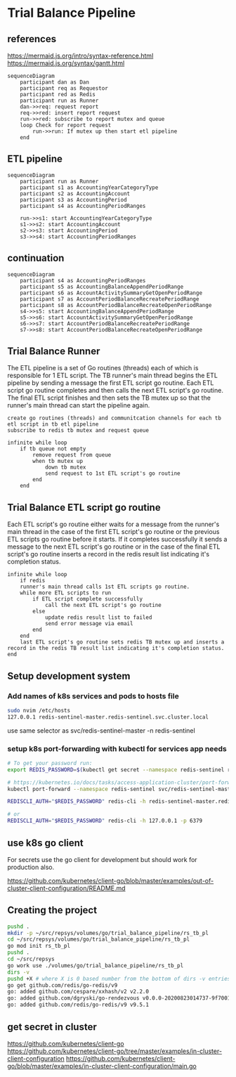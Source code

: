 # Trial Balance Pipeline

## references

https://mermaid.js.org/intro/syntax-reference.html
https://mermaid.js.org/syntax/gantt.html
```mermaid
sequenceDiagram
    participant dan as Dan
    participant req as Requestor
    participant red as Redis
    participant run as Runner
    dan->>req: request report
    req->>red: insert report request
    run->>red: subscribe to report mutex and queue
    loop Check for report request
        run->>run: If mutex up then start etl pipeline
    end
```

## ETL pipeline

```mermaid
sequenceDiagram
    participant run as Runner
    participant s1 as AccountingYearCategoryType
    participant s2 as AccountingAccount
    participant s3 as AccountingPeriod
    participant s4 as AccountingPeriodRanges

    run->>s1: start AccountingYearCategoryType
    s1->>s2: start AccountingAccount
    s2->>s3: start AccountingPeriod
    s3->>s4: start AccountingPeriodRanges

```

## continuation

```mermaid
sequenceDiagram
    participant s4 as AccountingPeriodRanges
    participant s5 as AccountingBalanceAppendPeriodRange
    participant s6 as AccountActivitySummaryGetOpenPeriodRange
    participant s7 as AccountPeriodBalanceRecreatePeriodRange
    participant s8 as AccountPeriodBalanceRecreateOpenPeriodRange
    s4->>s5: start AccountingBalanceAppendPeriodRange
    s5->>s6: start AccountActivitySummaryGetOpenPeriodRange
    s6->>s7: start AccountPeriodBalanceRecreatePeriodRange
    s7->>s8: start AccountPeriodBalanceRecreateOpenPeriodRange

```

## Trial Balance Runner

The ETL pipeline is a set of Go routines (threads) each of which is responsible for 1 ETL script. The TB runner's main thread begins the ETL pipeline by sending a message the first ETL script go routine.  Each ETL script go routine completes and then calls the next ETL script's go routine.  The final ETL script finishes and then sets the TB mutex up so that the runner's main thread can start the pipeline again.

```psuedo_code
create go routines (threads) and communitcation channels for each tb etl script in tb etl pipeline
subscribe to redis tb mutex and request queue 

infinite while loop
    if tb queue not empty
        remove request from queue
        when tb mutex up
            down tb mutex 
            send request to 1st ETL script's go routine
        end
    end
```

## Trial Balance ETL script go routine

Each ETL script's go routine either waits for a message from the runner's main thread in the case of the first ETL script's go routine or the previous ETL scripts go routine before it starts. If it completes successfully it sends a message to the next ETL script's go routine or in the case of the final ETL script's go routine inserts a record in the redis result list indicating it's completion status.

```psuedo_code
infinite while loop
    if redis 
    runner's main thread calls 1st ETL scripts go routine.
    while more ETL scripts to run
        if ETL script complete successfully
            call the next ETL script's go routine
        else
            update redis result list to failed
            send error message via email
        end
    end
    last ETL script's go routine sets redis TB mutex up and inserts a record in the redis TB result list indicating it's completion status.
end
```

## Setup development system

### Add names of k8s services and pods to hosts file

```bash
sudo nvim /etc/hosts
127.0.0.1 redis-sentinel-master.redis-sentinel.svc.cluster.local
```

use same selector as svc/redis-sentinel-master -n redis-sentinel

### setup k8s port-forwarding with kubectl for services app needs

```bash
# To get your password run:
export REDIS_PASSWORD=$(kubectl get secret --namespace redis-sentinel redis-sentinel -o jsonpath="{.data.redis-password}" | base64 -d)

# https://kubernetes.io/docs/tasks/access-application-cluster/port-forward-access-application-cluster/
kubectl port-forward --namespace redis-sentinel svc/redis-sentinel-master 6379:6379 

REDISCLI_AUTH="$REDIS_PASSWORD" redis-cli -h redis-sentinel-master.redis-sentinel.svc.cluster.local -p 6379

# or 
REDISCLI_AUTH="$REDIS_PASSWORD" redis-cli -h 127.0.0.1 -p 6379

```

## use k8s go client

For secrets use the go client for development but should work for production also.

<https://github.com/kubernetes/client-go/blob/master/examples/out-of-cluster-client-configuration/README.md>

## Creating the project

```bash
pushd .
mkdir -p ~/src/repsys/volumes/go/trial_balance_pipeline/rs_tb_pl
cd ~/src/repsys/volumes/go/trial_balance_pipeline/rs_tb_pl
go mod init rs_tb_pl
pushd .
cd ~/src/repsys
go work use ./volumes/go/trial_balance_pipeline/rs_tb_pl
dirs -v
pushd +X # where X is 0 based number from the bottom of dirs -v entries
go get github.com/redis/go-redis/v9
go: added github.com/cespare/xxhash/v2 v2.2.0
go: added github.com/dgryski/go-rendezvous v0.0.0-20200823014737-9f7001d12a5f
go: added github.com/redis/go-redis/v9 v9.5.1

```

## get secret in cluster

<https://github.com/kubernetes/client-go>
<https://github.com/kubernetes/client-go/tree/master/examples/in-cluster-client-configuration>
<https://github.com/kubernetes/client-go/blob/master/examples/in-cluster-client-configuration/main.go>
